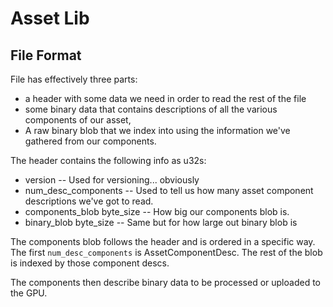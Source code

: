# Asset Lib

## File Format

File has effectively three parts:
- a header with some data we need in order to read the rest of the file
- some binary data that contains descriptions of all the various components of our asset, 
- A raw binary blob that we index into using the information we've gathered from our components.

The header contains the following info as u32s:
- version -- Used for versioning... obviously
- num_desc_components -- Used to tell us how many asset component descriptions we've got to read.
- components_blob byte_size -- How big our components blob is.
- binary_blob byte_size -- Same but for how large out binary blob is

The components blob follows the header and is ordered in a specific way. The first `num_desc_components` is AssetComponentDesc. The rest of the blob is indexed by those component descs.

The components then describe binary data to be processed or uploaded to the GPU.
